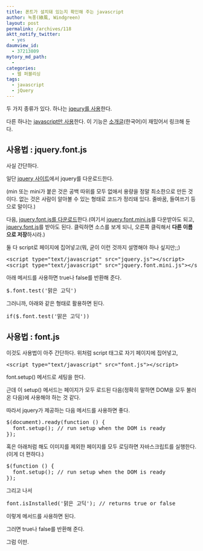 ```yaml
---
title: 폰트가 설치돼 있는지 확인해 주는 javascript
author: 녹풍(綠風, Windgreen)
layout: post
permalink: /archives/118
aktt_notify_twitter:
  - yes
daumview_id:
  - 37213809
mytory_md_path:
  - 
categories:
  - 웹 퍼블리싱
tags:
  - javascript
  - jQuery
---
```

두 가지 종류가 있다. 하나는 <a href="https://github.com/beseku/jquery.font" target="_blank">jqeury를 사용</a>한다.

다른 하나는 <a href="http://remysharp.com/2008/07/08/how-to-detect-if-a-font-is-installed-only-using-javascript/" target="_blank">javascript만 사용</a>한다. 이 기능은 <a href="http://wodory.com/entry/TCDraftPost-1" target="_blank">소개글</a>(한국어)이 재밌어서 링크해 둔다.

## 사용법 : jquery.font.js

사실 간단하다.

일단 <a href="http://jquery.com" target="_blank">jquery 사이트</a>에서 jquery를 다운로드한다.

(min 또는 mini가 붙은 것은 공백 따위를 모두 없애서 용량을 정말 최소한으로 만든 것이다. 없는 것은 사람이 알아볼 수 있는 형태로 코드가 정리돼 있다. 줄바꿈, 들여쓰기 등으로 말이다.)

다음, <a href="http://github.com/beseku/jquery.font/" target="_blank">jquery.font.js를 다운로드</a>한다.(여기서 <a id="64644686a52b4b016421e8f2a511f7937ec9578f" href="http://github.com/beseku/jquery.font/blob/master/jquery.font.mini.js">jquery.font.mini.js</a>를 다운받아도 되고, <a id="36c5a680431f0232d2b37a058371b43753cd4385" href="http://github.com/beseku/jquery.font/blob/master/jquery.font.js">jquery.font.js</a>를 받아도 된다. 클릭하면 소스를 보게 되니, 오른쪽 클릭해서 <span style="font-weight: bold;">다른 이름으로 저장</span>하시라.)

둘 다 script로 페이지에 집어넣고(뭐, 굳이 이런 것까지 설명해야 하나 싶지만;;)

<pre class="brush:js">&lt;script type="text/javascript" src="jquery.js"&gt;&lt;/script&gt;
&lt;script type="text/javascript" src="jquery.font.mini.js"&gt;&lt;/script&gt;</pre>

아래 메서드를 사용하면 true나 false를 반환해 준다.

<pre class="brush:js">$.font.test('맑은 고딕')</pre>

그러니까, 아래와 같은 형태로 활용하면 된다.

<pre class="brush:js">if($.font.test('맑은 고딕'))</pre>

## 사용법 : font.js

이것도 사용법이 아주 간단하다. 위처럼 script 태그로 자기 페이지에 집어넣고,

<pre class="brush:html">&lt;script type="text/javascript" src="font.js"&gt;&lt;/script&gt;</pre>

font.setup() 메서드로 세팅을 한다.

근데 이 setup() 메서드는 페이지가 모두 로드된 다음(정확히 말하면 DOM을 모두 불러온 다음)에 사용해야 하는 것 같다.

따라서 jquery가 제공하는 다음 메서드를 사용하면 좋다.

<pre class="brush:js">$(document).ready(function () {
  font.setup(); // run setup when the DOM is ready
});</pre>

혹은 아래처럼 해도 이미지를 제외한 페이지를 모두 로딩하면 자바스크립트를 실행한다. (이게 더 편하다.)

<pre class="brush:js">$(function () {
  font.setup(); // run setup when the DOM is ready
});</pre>

그리고 나서

<pre class="brush:js">font.isInstalled('맑은 고딕'); // returns true or false</pre>

이렇게 메서드를 사용하면 된다.

그러면 true나 false를 반환해 준다.

그럼 이만.